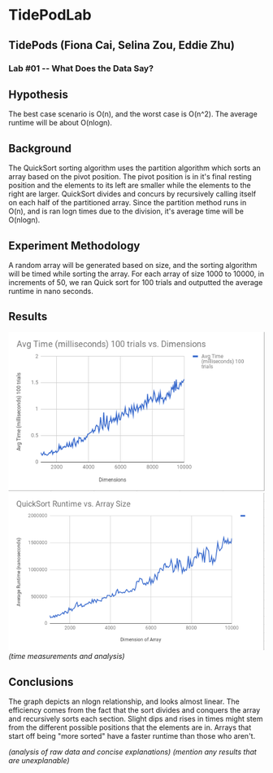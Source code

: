 # TidePodLab
## TidePods (Fiona Cai, Selina Zou, Eddie Zhu)
### Lab #01 -- What Does the Data Say?

## Hypothesis
The best case scenario is O(n), and the worst case is O(n^2). The average runtime will be about O(nlogn). 

## Background
The QuickSort sorting algorithm uses the partition algorithm which sorts an array based on the pivot position. The pivot position is in it's final resting position and the elements to its left are smaller while the elements to the right are larger. QuickSort divides and concurs by recursively calling itself on each half of the partitioned array. Since the partition method runs in O(n), and is ran logn times due to the division, it's average time will be O(nlogn). 

## Experiment Methodology
A random array will be generated based on size, and the sorting algorithm will be timed while sorting the array. For each array of size 1000 to 10000, in increments of 50, we ran Quick sort for 100 trials and outputted the average runtime in nano seconds. 

## Results 
![](avgtime.png)
![](QuickSortTime.png)
*(time measurements and analysis)*

## Conclusions
The graph depicts an nlogn relationship, and looks almost linear. The efficiency comes from the fact that the sort divides and conquers the array and recursively sorts each section. Slight dips and rises in times might stem from the different possible positions that the elements are in. Arrays that start off being "more sorted" have a faster runtime than those who aren't. 

*(analysis of raw data and concise explanations)*
*(mention any results that are unexplanable)*

